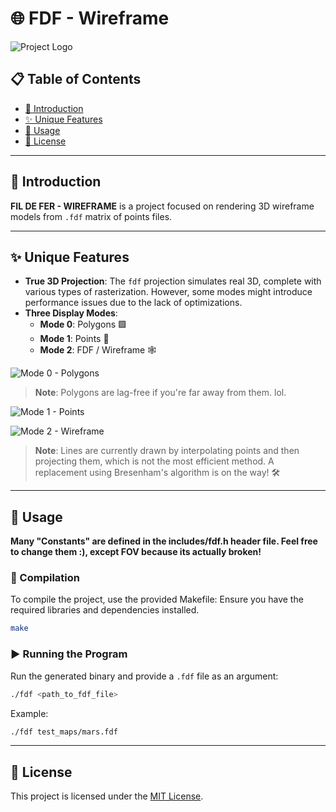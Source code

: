 # 🌐 FDF - Wireframe

![Project Logo](https://github.com/user-attachments/assets/528eccd4-228c-46a0-9619-6b8a35bf706c)

## 📋 Table of Contents

- [📖 Introduction](#-📖-introduction)
- [✨ Unique Features](#✨unique-features)
- [🚀 Usage](#usage)
- [📜 License](#license)

---

## 📖 Introduction

**FIL DE FER - WIREFRAME** is a project focused on rendering 3D wireframe models from `.fdf` matrix of points files.

---

## ✨ Unique Features

- **True 3D Projection**: The `fdf` projection simulates real 3D, complete with various types of rasterization. However, some modes might introduce performance issues due to the lack of optimizations.
- **Three Display Modes**:
  - **Mode 0**: Polygons 🟩
  - **Mode 1**: Points 🔵
  - **Mode 2**: FDF / Wireframe 🕸️

![Mode 0 - Polygons](https://github.com/user-attachments/assets/3e6ca99b-00a9-4ab4-8871-c7a264ea58d6)
> **Note**: Polygons are lag-free if you're far away from them. lol.

![Mode 1 - Points](https://github.com/user-attachments/assets/f1983bd2-d323-4bb6-96f8-4af8088b27f5)

![Mode 2 - Wireframe](https://github.com/user-attachments/assets/155f49fd-074c-4736-b1be-e8c6b0f055d7)
> **Note**: Lines are currently drawn by interpolating points and then projecting them, which is not the most efficient method. A replacement using Bresenham's algorithm is on the way! 🛠️

---

## 🚀 Usage

**Many "Constants" are defined in the includes/fdf.h header file. Feel free to change them :), except FOV because its actually broken!**

### 🔨 Compilation

To compile the project, use the provided Makefile:
Ensure you have the required libraries and dependencies installed.

```bash
make
```

### ▶️ Running the Program

Run the generated binary and provide a `.fdf` file as an argument:

```bash
./fdf <path_to_fdf_file>
```

Example:

```bash
./fdf test_maps/mars.fdf
```

---

## 📜 License

This project is licensed under the [MIT License](LICENSE).

